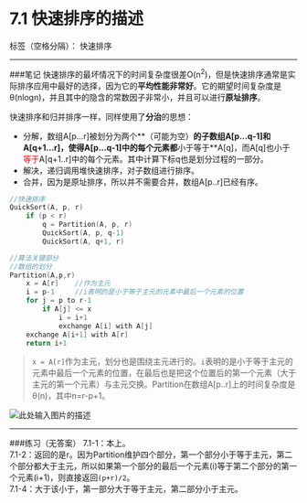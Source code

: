 ﻿# 7.1 快速排序的描述

标签（空格分隔）： 快速排序

---
###笔记
快速排序的最坏情况下的时间复杂度很差O(n<sup>2</sup>)，但是快速排序通常是实际排序应用中最好的选择，因为它的**平均性能非常好**。它的期望时间复杂度是θ(nlogn)，并且其中的隐含的常数因子非常小，并且可以进行**原址排序**。

快速排序和归并排序一样，同样使用了**分治**的思想：  
 * 分解，数组A[p...r]被划分为两个**（可能为空）**的子数组A[p...q-1]和A[q+1...r]，使得A[p...q-1]中的每个元素都**小于等于**A[q]，而A[q]也小于<font color=red>等于</font>A[q+1..r]中的每个元素。其中计算下标q也是划分过程的一部分。
 * 解决，递归调用堆快速排序，对子数组进行排序。
 * 合并，因为是原址排序，所以并不需要合并，数组A[p..r]已经有序。
 
```c++
//快速排序
QuickSort(A, p, r)
    if (p < r)
        q = Partition(A, p, r)
        QuickSort(A, p, q-1)
        QuickSort(A, q+1, r)
```
```c++
//算法关键部分
//数组的划分
Partition(A,p,r)
    x = A[r]    //作为主元
    i = p-1     //i表明的是小于等于主元的元素中最后一个元素的位置
    for j = p to r-1
        if A[j] <= x
            i = i+1
            exchange A[i] with A[j]
    exchange A[i+1] with A[r]
    return i+1    
```

 > `x = A[r]`作为主元，划分也是围绕主元进行的。`i`表明的是小于等于主元的元素中最后一个元素的位置，在最后也是把这个位置后的第一个元素（大于主元的第一个元素）与主元交换。Partition在数组A[p..r]上的时间复杂度是θ(n)，其中n=r-p+1。

![此处输入图片的描述][1]

---
###练习（无答案）
7.1-1：本上。  
7.1-2：返回的是r。因为Partition维护四个部分，第一个部分小于等于主元，第二个部分都大于主元，所以如果第一个部分的最后一个元素(i)等于第二个部分的第一个元素(i+1)，则直接返回`(p+r)/2`。  
7.1-4：大于该小于，第一部分大于等于主元，第二部分小于主元。



  [1]: https://github.com/wj1066/pictures/blob/master/7.1-1.jpg